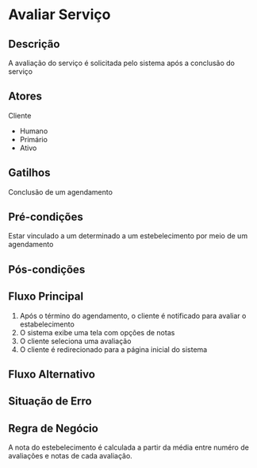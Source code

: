 # Avaliar Serviço

## Descrição

A avaliação do serviço é solicitada pelo sistema após a conclusão do serviço

## Atores

Cliente

* Humano
* Primário
* Ativo

## Gatilhos
Conclusão de um agendamento

## Pré-condições

Estar vinculado a um determinado a um estebelecimento por meio de
um agendamento

## Pós-condições

## Fluxo Principal

1. Após o término do agendamento, o cliente é notificado para avaliar o estabelecimento
2. O sistema exibe uma tela com opções de notas
3. O cliente seleciona uma avaliação
4. O cliente é redirecionado para a página inicial do sistema

## Fluxo Alternativo

## Situação de Erro

## Regra de Negócio
A nota do estebelecimento é calculada a partir da média entre numéro de avaliações e notas de cada avaliação. 

